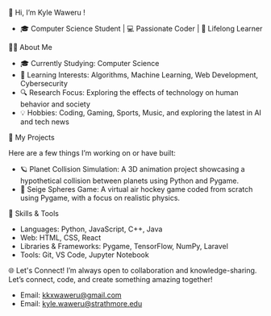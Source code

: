  👋 Hi, I’m Kyle Waweru ! 
- 🎓 Computer Science Student | 💻 Passionate Coder | 🌱 Lifelong Learner
  
👨‍💻 About Me

- 🎓 Currently Studying: Computer Science
- 🌱 Learning Interests: Algorithms, Machine Learning, Web Development, Cybersecurity
- 🔍 Research Focus: Exploring the effects of technology on human behavior and society
- 💡 Hobbies: Coding, Gaming, Sports, Music, and exploring the latest in AI and tech news

🔭 My Projects

Here are a few things I’m working on or have built:
- 🪐 Planet Collision Simulation: A 3D animation project showcasing a hypothetical collision between planets using Python and Pygame.
- 🏒 Seige Spheres Game: A virtual air hockey game coded from scratch using Pygame, with a focus on realistic physics.


🚀 Skills & Tools
- Languages: Python, JavaScript, C++, Java
- Web: HTML, CSS, React
- Libraries & Frameworks: Pygame, TensorFlow, NumPy, Laravel
- Tools: Git, VS Code, Jupyter Notebook


🌐 Let's Connect!
I’m always open to collaboration and knowledge-sharing. Let’s connect, code, and create something amazing together!
- Email: kkxwaweru@gmail.com
- Email: kyle.waweru@strathmore.edu


<!---
KKXWaweru/KKXWaweru is a ✨ special ✨ repository because its `README.md` (this file) appears on your GitHub profile.
You can click the Preview link to take a look at your changes.
--->
